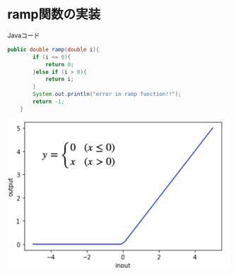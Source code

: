 # ramp関数の実装

Javaコード  

```java
public double ramp(double i){
        if (i <= 0){
            return 0;
        }else if (i > 0){
            return i;
        }
        System.out.println("error in ramp function!!");
        return -1;
    }
```

![ramp関数のグラフ](https://github.com/Yoshiki-Yamada/NeuralNetwork_Java/blob/master/doc/%E3%82%B9%E3%82%AF%E3%83%AA%E3%83%BC%E3%83%B3%E3%82%B7%E3%83%A7%E3%83%83%E3%83%88%202020-07-03%2017.58.43.png)  
